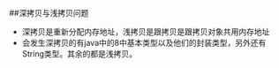 ##深拷贝与浅拷贝问题
- 深拷贝是重新分配内存地址，浅拷贝是跟拷贝是跟拷贝对象共用内存地址
- 会发生深拷贝的有java中的8中基本类型以及他们的封装类型，另外还有String类型。其余的都是浅拷贝。